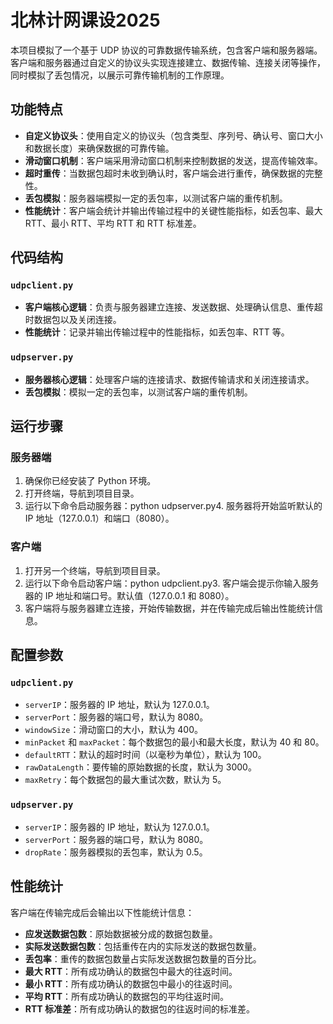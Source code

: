 # 北林计网课设2025

本项目模拟了一个基于 UDP 协议的可靠数据传输系统，包含客户端和服务器端。客户端和服务器通过自定义的协议头实现连接建立、数据传输、连接关闭等操作，同时模拟了丢包情况，以展示可靠传输机制的工作原理。

## 功能特点
- **自定义协议头**：使用自定义的协议头（包含类型、序列号、确认号、窗口大小和数据长度）来确保数据的可靠传输。
- **滑动窗口机制**：客户端采用滑动窗口机制来控制数据的发送，提高传输效率。
- **超时重传**：当数据包超时未收到确认时，客户端会进行重传，确保数据的完整性。
- **丢包模拟**：服务器端模拟一定的丢包率，以测试客户端的重传机制。
- **性能统计**：客户端会统计并输出传输过程中的关键性能指标，如丢包率、最大 RTT、最小 RTT、平均 RTT 和 RTT 标准差。

## 代码结构
### `udpclient.py`
- **客户端核心逻辑**：负责与服务器建立连接、发送数据、处理确认信息、重传超时数据包以及关闭连接。
- **性能统计**：记录并输出传输过程中的性能指标，如丢包率、RTT 等。

### `udpserver.py`
- **服务器核心逻辑**：处理客户端的连接请求、数据传输请求和关闭连接请求。
- **丢包模拟**：模拟一定的丢包率，以测试客户端的重传机制。

## 运行步骤

### 服务器端
1. 确保你已经安装了 Python 环境。
2. 打开终端，导航到项目目录。
3. 运行以下命令启动服务器：python udpserver.py4. 服务器将开始监听默认的 IP 地址（127.0.0.1）和端口（8080）。

### 客户端
1. 打开另一个终端，导航到项目目录。
2. 运行以下命令启动客户端：python udpclient.py3. 客户端会提示你输入服务器的 IP 地址和端口号。默认值（127.0.0.1 和 8080）。
4. 客户端将与服务器建立连接，开始传输数据，并在传输完成后输出性能统计信息。

## 配置参数
### `udpclient.py`
- `serverIP`：服务器的 IP 地址，默认为 127.0.0.1。
- `serverPort`：服务器的端口号，默认为 8080。
- `windowSize`：滑动窗口的大小，默认为 400。
- `minPacket` 和 `maxPacket`：每个数据包的最小和最大长度，默认为 40 和 80。
- `defaultRTT`：默认的超时时间（以毫秒为单位），默认为 100。
- `rawDataLength`：要传输的原始数据的长度，默认为 3000。
- `maxRetry`：每个数据包的最大重试次数，默认为 5。

### `udpserver.py`
- `serverIP`：服务器的 IP 地址，默认为 127.0.0.1。
- `serverPort`：服务器的端口号，默认为 8080。
- `dropRate`：服务器模拟的丢包率，默认为 0.5。

## 性能统计
客户端在传输完成后会输出以下性能统计信息：
- **应发送数据包数**：原始数据被分成的数据包数量。
- **实际发送数据包数**：包括重传在内的实际发送的数据包数量。
- **丢包率**：重传的数据包数量占实际发送数据包数量的百分比。
- **最大 RTT**：所有成功确认的数据包中最大的往返时间。
- **最小 RTT**：所有成功确认的数据包中最小的往返时间。
- **平均 RTT**：所有成功确认的数据包的平均往返时间。
- **RTT 标准差**：所有成功确认的数据包的往返时间的标准差。